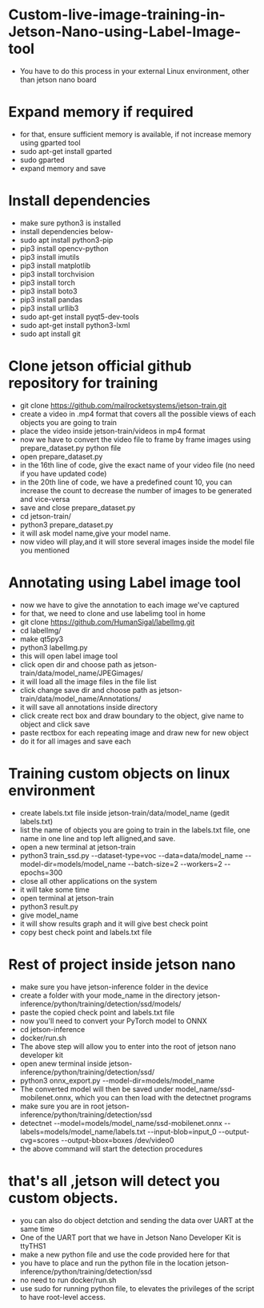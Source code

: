 # Custom-live-image-training-in-Jetson-Nano-using-Label-Image-tool
* You have to do this process in your external Linux environment, other than jetson nano board
  
# Expand memory if required
* for that, ensure sufficient memory is available, if not increase memory using gparted tool
* sudo apt-get install gparted
* sudo gparted
* expand memory and save

# Install dependencies
* make sure python3 is installed
* install dependencies below-
* sudo apt install python3-pip
* pip3 install opencv-python
* pip3 install imutils
* pip3 install matplotlib
* pip3 install torchvision
* pip3 install torch
* pip3 install boto3
* pip3 install pandas
* pip3 install urllib3
* sudo apt-get install pyqt5-dev-tools
* sudo apt-get install python3-lxml
* sudo apt install git

# Clone jetson official github repository for training
* git clone https://github.com/mailrocketsystems/jetson-train.git
* create a video in .mp4 format that covers all the possible views of each objects you are going to train
* place the video inside jetson-train/videos in mp4 format
* now we have to convert the video file to frame by frame images using prepare_dataset.py python file
* open prepare_dataset.py
* in the 16th line of code, give the exact name of your video file (no need if you have updated code)
* in the 20th line of code, we have a predefined count 10, you can increase the count to decrease the number of images to be generated and vice-versa
* save and close prepare_dataset.py
* cd jetson-train/
* python3 prepare_dataset.py
* it will ask model name,give your model name.
* now video will play,and it will store several images inside the model file you mentioned

# Annotating using Label image tool
* now we have to give the annotation to each image we've captured
* for that, we need to clone and use labelimg tool in home
* git clone https://github.com/HumanSigal/labelImg.git
* cd labelImg/
* make qt5py3
* python3 labelImg.py
* this will open label image tool
* click open dir and choose path as jetson-train/data/model_name/JPEGimages/
* it will load all the image files in the file list
* click change save dir and choose path as jetson-train/data/model_name/Annotations/
* it will save all annotations inside directory
* click create rect box and draw boundary to the object, give name to object and click save
* paste rectbox for each repeating image and draw new for new object
* do it for all images and save each

# Training custom objects on linux environment
* create labels.txt file inside jetson-train/data/model_name (gedit labels.txt)
* list the name of objects you are going to train in the labels.txt file, one name in one line and top left alligned,and save.
* open a new terminal at jetson-train
* python3 train_ssd.py --dataset-type=voc --data=data/model_name --model-dir=models/model_name --batch-size=2 --workers=2 --epochs=300
* close all other applications on the system
* it will take some time
* open terminal at jetson-train
* python3 result.py
* give model_name
* it will show results graph and it will give best check point
* copy best check point and labels.txt file

# Rest of project inside jetson nano
* make sure you have jetson-inference folder in the device
* create a folder with your mode_name in the directory jetson-inference/python/training/detection/ssd/models/
* paste the copied check point and labels.txt file
* now you'll need to convert your PyTorch model to ONNX
* cd jetson-inference
* docker/run.sh
* The above step will allow you to enter into the root of jetson nano developer kit
* open anew terminal inside jetson-inference/python/training/detection/ssd/
* python3 onnx_export.py --model-dir=models/model_name
* The converted model will then be saved under model_name/ssd-mobilenet.onnx, which you can then load with the detectnet programs
* make sure you are in root jetson-inference/python/training/detection/ssd
* detectnet --model=models/model_name/ssd-mobilenet.onnx --labels=models/model_name/labels.txt --input-blob=input_0 --output-cvg=scores --output-bbox=boxes /dev/video0
* the above command will start the detection procedures

# that's all ,jetson will detect you custom objects.
  
 * you can also do object detction and sending the data over UART at the same time
 * One of the UART port that we have in Jetson Nano Developer Kit is ttyTHS1
 * make a new python file and use the code provided here for that
 * you have to place and run the python file in the location jetson-inference/python/training/detection/ssd
 * no need to run docker/run.sh
 * use sudo for running python file, to elevates the privileges of the script to have root-level access. 
